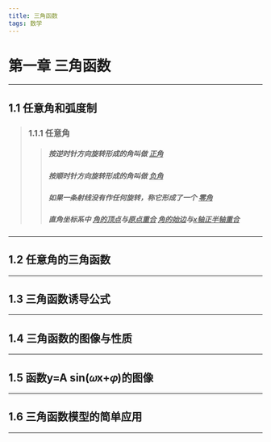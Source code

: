 ```yaml
---
title: 三角函数
tags: 数学
---
```

# 第一章 三角函数
***
## 1.1 任意角和弧度制
> ### 1.1.1 任意角
>> ##### 按逆时针方向旋转形成的角叫做 <u>***正角***</u>
>> ##### 按顺时针方向旋转形成的角叫做 <u>***负角***</u>
>> ##### 如果一条射线没有作任何旋转，称它形成了一个 <u>***零角***</u>
>> ##### 直角坐标系中 <u>**角的顶点**</u>与<u>**原点重合**</u> <u>**角的始边**</u>与<u>**x轴正半轴重合**</u>
***
## 1.2 任意角的三角函数
***
## 1.3 三角函数诱导公式
***
## 1.4 三角函数的图像与性质
***
## 1.5 函数y=A sin(𝜔x+𝜑)的图像
***
## 1.6 三角函数模型的简单应用
***
